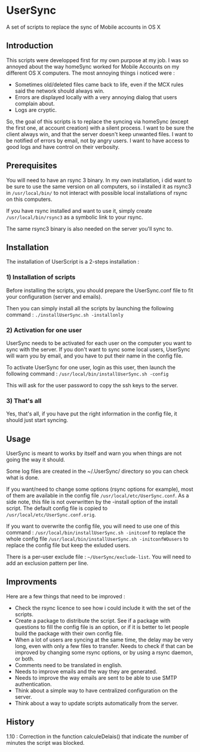# UserSync
A set of scripts to replace the sync of Mobile accounts in OS X

## Introduction
This scripts were developped first for my own purpose at my job. I was so annoyed about the way homeSync worked for Mobile Accounts on my different OS X computers. The most annoying things i noticed were :

- Sometimes old/deleted files came back to life, even if the MCX rules said the network should always win.
- Errors are displayed locally with a very annoying dialog that users complain about.
- Logs are cryptic.

So, the goal of this scripts is to replace the syncing via homeSync (except the first one, at account creation) with a silent process. I want to be sure the client always win, and that the server doesn't keep unwanted files. I want to be notified of errors by email, not by angry users. I want to have access to good logs and have control on their verbosity. 

## Prerequisites
You will need to have an rsync 3 binary. In my own installation, i did want to be sure to use the same version on all computers, so i installed it as rsync3 in `/usr/local/bin/` to not interact with possible local installations of rsync on this computers.

If you have rsync installed and want to use it, simply create `/usr/local/bin/rsync3` as a symbolic link to your rsync.

The same rsync3 binary is also needed on the server you'll sync to.

## Installation
The installation of UserScript is a 2-steps installation :

### 1) Installation of scripts
Before installing the scripts, you should prepare the UserSync.conf file to fit your configuration (server and emails).

Then you can simply install all the scripts by launching the following command :
`./installUserSync.sh -installonly`

### 2) Activation for one user
UserSync needs to be activated for each user on the computer you want to sync with the server. If you don't want to sync some local users, UserSync will warn you by email, and you have to put their name in the config file.

To activate UserSync for one user, login as this user, then launch the following command :
`/usr/local/bin/installUserSync.sh -config`

This will ask for the user password to copy the ssh keys to the server.

### 3) That's all
Yes, that's all, if you have put the right information in the config file, it should just start syncing.

## Usage
UserSync is meant to works by itself and warn you when things are not going the way it should.

Some log files are created in the ~/.UserSync/ directory so you can check what is done.

If you want/need to change some options (rsync options for example), most of them are available in the config file `/usr/local/etc/UserSync.conf`. As a side note, this file is not overwritten by the -install option of the install script. The default config file is copied to `/usr/local/etc/UserSync.conf.orig`.

If you want to overwrite the config file, you will need to use one of this command :
`/usr/local/bin/installUserSync.sh -initconf` to replace the whole config file
`/usr/local/bin/installUserSync.sh -initconfWOusers` to replace the config file but keep the exluded users.

There is a per-user exclude file : `~/UserSync/exclude-list`. You will need to add an exclusion pattern per line.

## Improvments
Here are a few things that need to be improved :

- Check the rsync licence to see how i could include it with the set of the scripts.
- Create a package to distribute the script. See if a package with questions to fill the config file is an option, or if it is better to let people build the package with their own config file.
- When a lot of users are syncing at the same time, the delay may be very long, even with only a few files to transfer. Needs to check if that can be improved by changing some rsync options, or by using a rsync daemon, or both.
- Comments need to be translated in english.
- Needs to improve emails and the way they are generated.
- Needs to improve the way emails are sent to be able to use SMTP authentication.
- Think about a simple way to have centralized configuration on the server.
- Think about a way to update scripts automatically from the server.

## History

1.10 : Correction in the function calculeDelais() that indicate the number of minutes the script was blocked.

